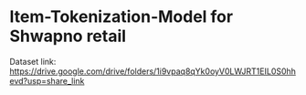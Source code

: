 # Item-Tokenization-Model for Shwapno retail

Dataset link: https://drive.google.com/drive/folders/1i9vpaq8qYk0oyV0LWJRT1EIL0S0hhevd?usp=share_link

